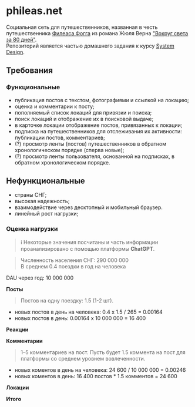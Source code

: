 # phileas.net
Социальная сеть для путешественников, названная в честь путешественника [Филеаса Фогга](https://ru.wikipedia.org/wiki/%D0%A4%D0%B8%D0%BB%D0%B5%D0%B0%D1%81_%D0%A4%D0%BE%D0%B3%D0%B3) из романа Жюля Верна ["Вокруг света за 80 дней"](https://ru.wikipedia.org/wiki/%D0%92%D0%BE%D0%BA%D1%80%D1%83%D0%B3_%D1%81%D0%B2%D0%B5%D1%82%D0%B0_%D0%B7%D0%B0_80_%D0%B4%D0%BD%D0%B5%D0%B9_(%D1%80%D0%BE%D0%BC%D0%B0%D0%BD)).  
Репозиторий является частью домашнего задания к курсу [System Design](https://balun.courses/courses/system_design).

## Требования
### Функциональные
- публикация постов с текстом, фотографиями и ссылкой на локацию;
- оценка и комментарии к посту;
- пополняемый список локаций для привязки и поиска;
- поиск локаций и отображение их в поисковой выдаче;
- в карточке локации отображение постов, привязанных к локации;
- подписка на путешественников для отслеживания их активности: публикации постов, комментариев;
- (?) просмотр ленты (постов) путешественников в обратном хронологическом порядке (сперва новые);
- (?) просмотр ленты пользователя, основанной на подписках, в обратном хронологическом порядке.

## Нефункциональные
- страны СНГ;
- высокая надежность;
- взаимодействие через десктопный и мобильный браузер.
- линейный рост нагрузки;

### Оценка нагрузки
> ℹ️ Некоторые значения посчитаны и часть информации проанализировано с помощью платформы **ChatGPT**.

> Численность населения СНГ: 290 000 000  
> В среднем 0.4 поездки в год на человека

DAU через год: 10 000 000

**Посты**
> Постов на одну поездку: 1.5 (1-2 шт).
- новых постов в день на человека: 0.4 x 1.5 / 265 = 0.00164
- новых постов в день: 0.00164 x 10 000 000 = 16 400

**Реакции**


**Комментарии**
> 1–5 комментариев на пост.
> Пусть будет 1.5 коммента на пост для платформы со среднем уровнем вовлеченности.
- новых коментов в день на человека: 24 600 / 10 000 000 = 0.00246
- новых коментов в день: 16 400 постов * 1.5 комментов = 24 600

**Локации**

**Итого**
